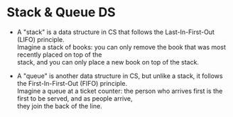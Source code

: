 # Stack & Queue DS

* A "stack" is a data structure in CS that follows the Last-In-First-Out (LIFO) principle.  
  Imagine a stack of books: you can only remove the book that was most recently placed on top of the  
  stack, and you can only place a new book on top of the stack.

* A "queue" is another data structure in CS, but unlike a stack, it follows the First-In-First-Out (FIFO) principle.  
  Imagine a queue at a ticket counter: the person who arrives first is the first to be served, and as people arrive,  
  they join the back of the line.